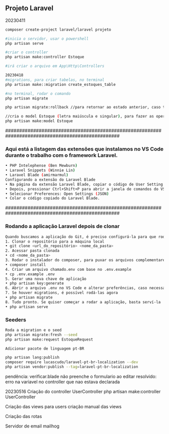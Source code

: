 ## Projeto Laravel

20230411
```sh
composer create-project laravel/laravel projeto

#inicia o servidor, usar o powershell
php artisan serve

#criar o controller
php artisan make:controller Estoque

#irá criar o arquivo em App\Http\Controllers

20230418
#migrations, para criar tabelas, no terminal
php artisan make::migration create_estoques_table 

#no terminal, rodar o comando
php artisan migrate

php artisan migrate:rollback //para retornar ao estado anterior, caso tenha dado algum erro

//cria o model Estoque (letra maiúscula e singular), para fazer as operações no banco
php artisan make:model Estoque 
```
#################################################################################################
### Aqui está a listagem das extensões que instalamos no VS Code durante o trabalho com o framework Laravel.

```sh
• PHP Intelephense (Ben Mewburn)
• Laravel Snippets (Winnie Lin)
• Laravel Blade (amirmarmul)
Configurando a extensão do Laravel Blade
• Na página da extensão Laravel Blade, copiar o código de User Setting (as opções JSON).
• Depois, pressionar Ctrl+Shift+P para abrir a janela de comandos do VS Code.
• Selecionar Preferences: Open Settings (JSON)
• Colar o código copiado do Laravel Blade.
```

#################################################################################################
### Rodando a aplicação Laravel depois de clonar

```sh
Quando buscamos a aplicação do Git, é preciso configurá-la para que rode corretamente. Estes são os passos: 
1. Clonar o repositório para a máquina local
• git clone <url_do_repositório> <nome_da_pasta>
2. Acessar pasta clonada
• cd <nome_da_pasta>
3. Rodar o instalador do composer, para puxar os arquivos complementares do Laravel
• composer install
4. Criar um arquivo chamado.env com base no .env.example
• cp .env.example .env
5. Gerar uma nova chave de aplicação
• php artisan key:generate
6. Abrir o arquivo .env no VS Code e alterar preferências, caso necessário (informações de acesso a banco, timezone, diretório de log etc.)
7. Se houver migrations, é possível rodá-las agora
• php artisan migrate
8. Tudo pronto. Se quiser começar a rodar a aplicação, basta serví-la
• php artisan serve
```

### Seeders

```sh
Roda a migration e o seed
php artisan migrate:fresh --seed
php artisan make:request EstoqueRequest

Adicionar pacote de linguagem pt-BR

php artisan lang:publish
composer require lucascudo/laravel-pt-br-localization --dev
php artisan vendor:publish --tag=laravel-pt-br-localization

```
pendência: verificar.blade não preenche o formulario ao editar
resolvido: erro na variavel no controller que nao estava declarada


20230516
Criação do controller UserController
php artisan make:controller UserController

Criação das views para users
criação manual das views

Criação das rotas

Servidor de email mailhog






